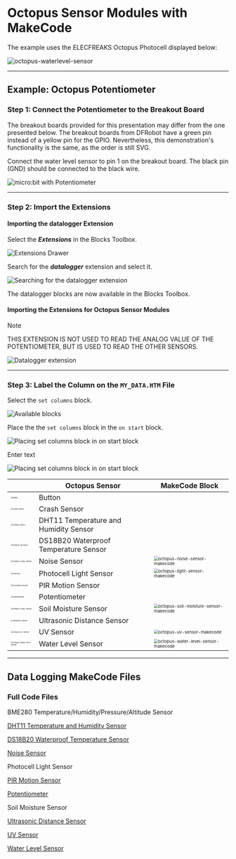 # Octopus Sensor Modules with MakeCode

The example uses the ELECFREAKS Octopus Photocell displayed below:

![octopus-waterlevel-sensor](assets/octopus-photocell-sensor.png)

---
## Example: Octopus Potentiometer
### Step 1: Connect the Potentiometer to the Breakout Board

The breakout boards provided for this presentation may differ from the one presented below. The breakout boards from DFRobot have a green pin instead of a yellow pin for the GPIO. Nevertheless, this demonstration's functionality is the same, as the order is still SVG.

Connect the water level sensor to pin 1 on the breakout board. The black pin (GND) should be connected to the black wire.

![micro:bit with Potentiometer](assets/microbit-octopus-potentiometer.png)

---

### Step 2: Import the Extensions

#### Importing the **datalogger** Extension

Select the ***Extensions*** in the Blocks Toolbox.

![Extensions Drawer](assets/makecode-extensions-01.png)  

Search for the ***datalogger*** extension and select it. 

![Searching for the datalogger extension](assets/makecode-extensions-02.png)

The datalogger blocks are now available in the Blocks Toolbox.

#### Importing the Extensions for Octopus Sensor Modules

> [!NOTE]
> THIS EXTENSION IS NOT USED TO READ THE ANALOG VALUE OF THE POTENTIOMETER, BUT IS USED TO READ THE OTHER SENSORS. 

![Datalogger extension](assets/makecode-extensions-03.png)

---

### Step 3: Label the Column on the `MY_DATA.HTM` File

Select the `set columns` block.

![Available blocks](assets/makecode-extensions-04.png)

Place the the `set columns` block in the `on start` block.

![Placing set columns block in on start block](assets/name-columns-02.png)

Enter text

![Placing set columns block in on start block](assets/name-columns-03.png)





|                                                              | Octopus Sensor                        | MakeCode Block                                               |
| ------------------------------------------------------------ | ------------------------------------- | ------------------------------------------------------------ |
| <img src="assets/octopus-button.png" alt="Button" style="zoom:25%;" /> | Button                                |                                                              |
| <img src="assets/octopus-crash-sensor.png" alt="Crash Sensor" style="zoom:25%;" /> | Crash Sensor                          |                                                              |
| <img src="/Users/simon/Library/CloudStorage/OneDrive-Personal/-OneDrive-Shared/GitHub/Untitled/markdown-files/assets/octopus-dht11.png" alt="octopus-dht11" style="zoom:25%;" /> | DHT11 Temperature and Humidity Sensor |                                                              |
| <img src="/Users/simon/Library/CloudStorage/OneDrive-Personal/-OneDrive-Shared/GitHub/Untitled/markdown-files/assets/octopus-ds18b20.png" alt="octopus-ds18b20" style="zoom:25%;" /> | DS18B20 Waterproof Temperature Sensor |                                                              |
| <img src="assets/octopus-noise-sensor.png" alt="octopus-noise-sensor" style="zoom:25%;" /> | Noise Sensor                          | <img src="assets/octopus-noise-sensor-makecode.png" alt="octopus-noise-sensor-makecode" style="zoom:60%;" /> |
| <img src="assets/octopus-photocell-sensor.png" alt="Photocell" style="zoom:25%;" /> | Photocell Light Sensor                | <img src="assets/octopus-light-sensor-makecode.png" alt="octopus-light-sensor-makecode" style="zoom:60%;" /> |
| <img src="assets/octopus-pir-motion-sensor.png" alt="PIR Motion Sensor" style="zoom:25%;" /> | PIR Motion Sensor                     |                                                              |
| <img src="assets/octopus-analog-rotation-brick.png" alt="Potentiometer" style="zoom:25%;" /> | Potentiometer                         |                                                              |
| <img src="assets/octopus-soil-moisture-sensor.png" alt="octopus-noise-sensor" style="zoom:25%;" /> | Soil Moisture Sensor                  | <img src="assets/octopus-soil-moisture-sensor-makecode.png" alt="octopus-soil-moisture-sensor-makecode" style="zoom:60%;" /> |
| <img src="assets/octopus-ultrasonic.png" alt="Ultrasonic Sensor" style="zoom:25%;" /> | Ultrasonic Distance Sensor            |                                                              |
| <img src="assets/octopus-uv-sensor.png" alt="octopus-uv-sensor" style="zoom:25%;" /> | UV Sensor                             | <img src="assets/octopus-uv-sensor-makecode.png" alt="octopus-uv-sensor-makecode" style="zoom:60%;" /> |
| <img src="assets/octopus-water-level-sensor.png" alt="octopus-water-level-sensor" style="zoom:25%;" /> | Water Level Sensor                    | <img src="assets/octopus-water-level-sensor-makecode.png" alt="octopus-water-level-sensor-makecode" style="zoom:60%;" /> |

---

## Data Logging MakeCode Files
### Full Code Files

BME280 Temperature/Humidity/Pressure/Altitude Sensor

[DHT11 Temperature and Humidity Sensor](https://makecode.microbit.org/S03719-79254-31365-14802)

[DS18B20 Waterproof Temperature Sensor](https://makecode.microbit.org/S17353-69686-04118-57184)

[Noise Sensor](https://makecode.microbit.org/S68700-11119-27920-44083)

Photocell Light Sensor

[PIR Motion Sensor](https://makecode.microbit.org/S57511-02520-74396-99456)

[Potentiometer](https://makecode.microbit.org/S77162-35748-31506-14166)

Soil Moisture Sensor

[Ultrasonic Distance Sensor](https://makecode.microbit.org/S88082-50114-95773-88133)

[UV Sensor](https://makecode.microbit.org/S45208-14340-04934-11502)

[Water Level Sensor](https://makecode.microbit.org/S38317-05858-09223-80552)

### 
